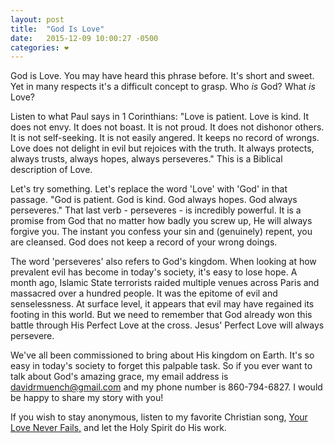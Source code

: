 ```yaml
---
layout: post
title:  "God Is Love"
date:   2015-12-09 10:00:27 -0500
categories: ❤️
---
```


<p>God is Love. You may have heard this phrase before. It's short and sweet. Yet in many respects it's a difficult concept to grasp. Who <em>is</em> God? What <em>is</em> Love?</p>

<p>Listen to what Paul says in 1 Corinthians: "Love is patient. Love is kind. It does not envy. It does not boast. It is not proud. It does not dishonor others. It is not self-seeking. It is not easily angered. It keeps no record of wrongs. Love does not delight in evil but rejoices with the truth. It always protects, always trusts, always hopes, always perseveres." This is a Biblical description of Love.</p>

<p>Let's try something. Let's replace the word 'Love' with 'God' in that passage. "God is patient. God is kind. God always hopes. God always perseveres." That last verb - perseveres - is incredibly powerful. It is a promise from God that no matter how badly you screw up, He will always forgive you. The instant you confess your sin and (genuinely) repent, you are cleansed. God does not keep a record of your wrong doings.</p>

<p>The word 'perseveres' also refers to God's kingdom. When looking at how prevalent evil has become in today's society, it's easy to lose hope. A month ago, Islamic State terrorists raided multiple venues across Paris and massacred over a hundred people. It was the epitome of evil and senselessness. At surface level, it appears that evil may have regained its footing in this world. But we need to remember that God already won this battle through His Perfect Love at the cross. Jesus' Perfect Love will always persevere.</p>

<p>We've all been commissioned to bring about His kingdom on Earth. It's so easy in today's society to forget this palpable task. So if you ever want to talk about God's amazing grace, my email address is <a href="mailto:davidrmuench@gmail.com">davidrmuench@gmail.com</a> and my phone number is 860-794-6827. I would be happy to share my story with you!</p>

If you wish to stay anonymous, listen to my favorite Christian song, <a href="https://www.youtube.com/watch?v=X_2qG22SPwU">Your Love Never Fails,</a> and let the Holy Spirit do His work.

